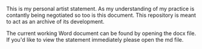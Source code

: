 This is my personal artist statement. As my understanding of my practice is contantly being negotiated so too is this document. This repository is meant to act as an archive of its development.

The current working Word document can be found by opening the docx file. If you'd like to view the statement immediately please open the md file.